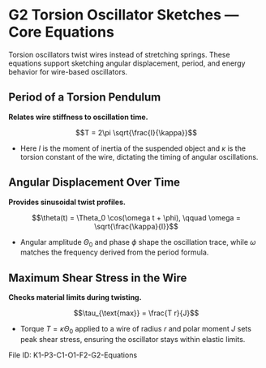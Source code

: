 # G2 Torsion Oscillator Sketches — Core Equations

Torsion oscillators twist wires instead of stretching springs. These equations support sketching angular displacement, period, and energy behavior for wire-based oscillators.

## Period of a Torsion Pendulum
**Relates wire stiffness to oscillation time.**

$$T = 2\pi \sqrt{\frac{I}{\kappa}}$$

- Here $I$ is the moment of inertia of the suspended object and $\kappa$ is the torsion constant of the wire, dictating the timing of angular oscillations.

## Angular Displacement Over Time
**Provides sinusoidal twist profiles.**

$$\theta(t) = \Theta_0 \cos(\omega t + \phi), \qquad \omega = \sqrt{\frac{\kappa}{I}}$$

- Angular amplitude $\Theta_0$ and phase $\phi$ shape the oscillation trace, while $\omega$ matches the frequency derived from the period formula.

## Maximum Shear Stress in the Wire
**Checks material limits during twisting.**

$$\tau_{\text{max}} = \frac{T r}{J}$$

- Torque $T = \kappa \Theta_0$ applied to a wire of radius $r$ and polar moment $J$ sets peak shear stress, ensuring the oscillator stays within elastic limits.

File ID: K1-P3-C1-O1-F2-G2-Equations
